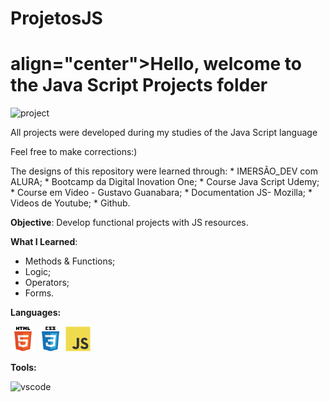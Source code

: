 # ProjetosJS

<h1> align="center">Hello, welcome to the Java Script Projects folder</h1>
<img src="https://www.flaticon.com/br/icones-gratis/esboco" alt="project" width="40" height="40"/>

<p> All projects were developed during my studies of the Java Script language</p>

<p> Feel free to make corrections:)<p>

<p> The designs of this repository were learned through:
* IMERSÃO_DEV com ALURA;
* Bootcamp da Digital Inovation One;
* Course Java Script Udemy;
* Course em Video - Gustavo Guanabara;
* Documentation JS- Mozilla;
* Videos de Youtube;
* Github.

**Objective**:
Develop functional projects with JS resources.

**What I Learned**:
* Methods & Functions;
* Logic;
* Operators;
* Forms.

**Languages:**
 
<p align="left">
<img src="https://raw.githubusercontent.com/devicons/devicon/master/icons/html5/html5-original-wordmark.svg" alt="html5" width="40" height="40"/> 
<img src="https://raw.githubusercontent.com/devicons/devicon/master/icons/css3/css3-original-wordmark.svg" alt="css3" width="40" height="40"/> 
<img src="https://raw.githubusercontent.com/devicons/devicon/master/icons/javascript/javascript-original.svg" alt="javascript" width="40" height="40"/>
 
**Tools:**
<p align="left">
<img src="https://i.ibb.co/qRxV2fK/download.png" alt="vscode" width="40" height="40"/>

